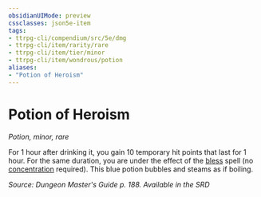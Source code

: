 ```yaml
---
obsidianUIMode: preview
cssclasses: json5e-item
tags:
- ttrpg-cli/compendium/src/5e/dmg
- ttrpg-cli/item/rarity/rare
- ttrpg-cli/item/tier/minor
- ttrpg-cli/item/wondrous/potion
aliases: 
- "Potion of Heroism"
---
```

# Potion of Heroism
*Potion, minor, rare*  



For 1 hour after drinking it, you gain 10 temporary hit points that last for 1 hour. For the same duration, you are under the effect of the [bless](3-Mechanics/CLI/spells/bless.md) spell (no [concentration](3-Mechanics/CLI/rules/conditions.md#Concentration) required). This blue potion bubbles and steams as if boiling.

*Source: Dungeon Master's Guide p. 188. Available in the <span title='Systems Reference Document (5.1)'>SRD</span>*
